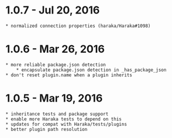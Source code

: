 
# 1.0.7 - Jul 20, 2016

    * normalized connection properties (haraka/Haraka#1098)

# 1.0.6 - Mar 26, 2016

    * more reliable package.json detection
        * encapsulate package.json detection in _has_package_json
    * don't reset plugin.name when a plugin inherits

# 1.0.5 - Mar 19, 2016

    * inheritance tests and package support
    * enable more Haraka tests to depend on this
    * updates for compat with Haraka/tests/plugins
    * better plugin path resolution
